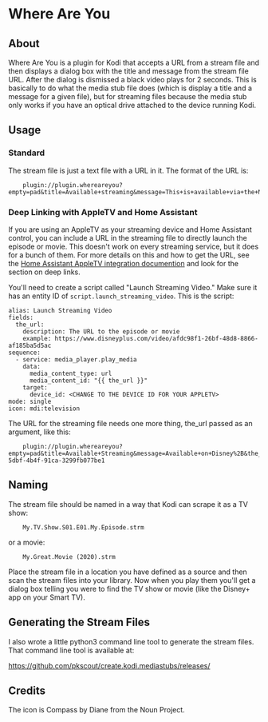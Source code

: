 # Where Are You

## About

Where Are You is a plugin for Kodi that accepts a URL from a stream file and then displays a dialog box with the title and message from the stream file URL.  After the dialog is dismissed a black video plays for 2 seconds.  This is basically to do what the media stub file does (which is display a title and a message for a given file), but for streaming files because the media stub only works if you have an optical drive attached to the device running Kodi.

## Usage

### Standard

The stream file is just a text file with a URL in it.  The format of the URL is:

```
    plugin://plugin.whereareyou?empty=pad&title=Available+streaming&message=This+is+available+via+the+Netflix+app+on+the+TV
```

### Deep Linking with AppleTV and Home Assistant

If you are using an AppleTV as your streaming device and Home Assistant control, you can include a URL in the streaming file to directly launch the episode or movie.  This doesn't work on every streaming service, but it does for a bunch of them.  For more details on this and how to get the URL, see the [Home Assistant AppleTV integration documention](https://www.home-assistant.io/integrations/apple_tv) and look for the section on deep links.

You'll need to create a script called "Launch Streaming Video."  Make sure it has an entity ID of `script.launch_streaming_video`.  This is the script:

```
alias: Launch Streaming Video
fields:
  the_url:
    description: The URL to the episode or movie
    example: https://www.disneyplus.com/video/afdc98f1-26bf-48d8-8866-af185ba5d5ac
sequence:
  - service: media_player.play_media
    data:
      media_content_type: url
      media_content_id: "{{ the_url }}"
    target:
      device_id: <CHANGE TO THE DEVICE ID FOR YOUR APPLETV>
mode: single
icon: mdi:television
```

The URL for the streaming file needs one more thing, the_url passed as an argument, like this:

```
    plugin://plugin.whereareyou?empty=pad&title=Available+Streaming&message=Available+on+Disney%2B&the_url=https://www.disneyplus.com/video/618050a1-5dbf-4b4f-91ca-3299fb077be1
```

## Naming

The stream file should be named in a way that Kodi can scrape it as a TV show:

```
    My.TV.Show.S01.E01.My.Episode.strm
```
or a movie:

```
    My.Great.Movie (2020).strm
```

Place the stream file in a location you have defined as a source and then scan the stream files into your library. Now when you play them you'll get a dialog box telling you were to find the TV show or movie (like the Disney+ app on your Smart TV).

## Generating the Stream Files

I also wrote a little python3 command line tool to generate the stream files.  That command line tool is available at:

<https://github.com/pkscout/create.kodi.mediastubs/releases/>

## Credits

The icon is Compass by Diane from the Noun Project.